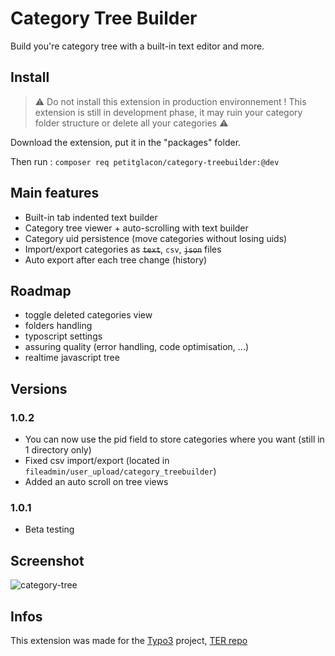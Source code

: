 # Category Tree Builder
Build you're category tree with a built-in text editor and more.

## Install

> :warning: Do not install this extension in production environnement !
> This extension is still in development phase, it may ruin your category folder structure or delete all your categories :warning:

Download the extension, put it in the "packages" folder.

Then run :
`composer req petitglacon/category-treebuilder:@dev`

## Main features
- Built-in tab indented text builder
- Category tree viewer + auto-scrolling with text builder
- Category uid persistence (move categories without losing uids)
- Import/export categories as ~~`text`~~, `csv`, ~~`json`~~ files
- Auto export after each tree change (history)

## Roadmap
- toggle deleted categories view
- folders handling
- typoscript settings
- assuring quality (error handling, code optimisation, ...)
- realtime javascript tree

## Versions
### 1.0.2
- You can now use the pid field to store categories where you want (still in 1 directory only)
- Fixed csv import/export (located in `fileadmin/user_upload/category_treebuilder`)
- Added an auto scroll on tree views
### 1.0.1
- Beta testing

## Screenshot
![category-tree](https://user-images.githubusercontent.com/58629249/198850999-4c7c9a0f-85ee-4c72-b9bf-7d3c4789262b.PNG)

## Infos
This extension was made for the [Typo3](https://typo3.fr/) project, [TER repo](https://extensions.typo3.org/extension/category_treebuilder)
